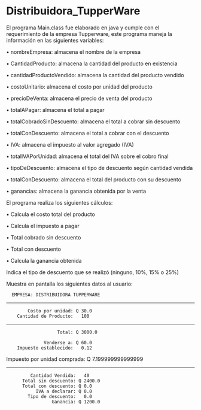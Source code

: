 # Distribuidora_TupperWare

El programa Main.class fue elaborado en java y cumple con el requerimiento de la empresa Tupperware, este programa maneja la información en las siguientes variables:

•	nombreEmpresa: almacena el nombre de la empresa

•	CantidadProducto: almacena la cantidad del producto en existencia

•	cantidadProductoVendido: almacena la cantidad del producto vendido

•	costoUnitario: almacena el costo por unidad del producto

•	precioDeVenta: almacena el precio de venta del producto

•	totalAPagar: almacena el total a pagar

•	totalCobradoSinDescuento: almacena el total a cobrar sin descuento

•	totalConDescuento: almacena el total a cobrar con el descuento

•	IVA: almacena el impuesto al valor agregado (IVA)

•	totalIVAPorUnidad: almacena el total del IVA sobre el cobro final

•	tipoDeDescuento: almacena el tipo de descuento según cantidad vendida 

•	totalConDescuento: almacena el total del producto con su descuento

•	ganancias: almacena la ganancia obtenida por la venta

El programa realiza los siguientes cálculos:

•	Calcula el costo total del producto

•	Calcula el impuesto a pagar

•	Total cobrado sin descuento

•	Total con descuento

•	Calcula la ganancia obtenida

Indica el tipo de descuento que se realizó (ninguno, 10%, 15% o 25%)

Muestra en pantalla los siguientes datos al usuario:

      EMPRESA: DISTRIBUIDORA TUPPERWARE
**********************************************

            Costo por unidad: Q 30.0
        Cantidad de Producto:   100
----------------------------------------------
                       Total: Q 3000.0

                  Venderse a: Q 60.0
        Impuesto establecido:   0.12
Impuesto por unidad comprada: Q 7.199999999999999

-------------------------------------------------

             Cantidad Vendida:   40
          Total sin descuento: Q 2400.0
          Total con descuento: Q 0.0
               IVA a declarar: Q 0.0
            Tipo de descuento:   0.0
                     Ganancia: Q 1200.0
